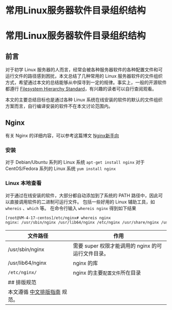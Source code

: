 # 常用Linux服务器软件目录组织结构

# 常用Linux服务器软件目录组织结构

## 前言
对于初学 Linux 服务器的人而言，经常会被各种服务器软件的各种配置文件和可运行文件的路径感到困扰，本文总结了几种常用的 Linux 服务器软件的文件组织方式，希望通过本文的总结能够从中探寻到一定的规律。事实上，一般的开源软件都遵行 [Filesystem Hierarchy Standard](https://refspecs.linuxfoundation.org/fhs.shtml)，有兴趣的读者可以自行查阅观看。

本文的主要总结目标也是通过各种 Linux 系统在线安装的软件的默认的文件组织方案而言，自行编译安装的软件不在本文讨论范围内。

## Nginx
有关 Nginx 的详细内容，可以参考这篇博文 [Nginx新手向](https://blog.csdn.net/Holon_/article/details/120765694)
### 安装
对于 Debian/Ubuntu 系列的 Linux 系统
`apt-get install nginx`
对于 CentOS/Fedora 系列的 Linux 系统
`yum install nginx`
### Linux 本地查看
对于通过在线安装的软件，大部分都自动添加到了系统的 PATH 路径中，因此可以直接调用软件的二进制可运行文件。
包括一些好用的 Linux 辅助工具，如 `whereis` 、`which` 等。
在命令行输入
`whereis nginx`
得到如下结果
```bash
[root@VM-4-17-centos]/etc/nginx# whereis nginx
nginx: /usr/sbin/nginx /usr/lib64/nginx /etc/nginx /usr/share/nginx /usr/share/man/man3/nginx.3pm.gz /usr/share/man/man8/nginx.8.gz
```
| 文件路径                                                     | 作用                                               |
| ------------------------------------------------------------ | -------------------------------------------------- |
| /usr/sbin/nginx                                              | 需要 super 权限才能调用的 nginx 的可运行文件目录。 |
| /usr/lib64/nginx                                             | nginx 的库                                         |
| `/etc/nginx/`                                                | nginx 的主要`配置文件`所在目录                     |
| ## 排版规范                                                  |                                                    |
| 本文遵循 [中文排版指南](https://github.com/mzlogin/chinese-copywriting-guidelines) 规范。 |                                                    |